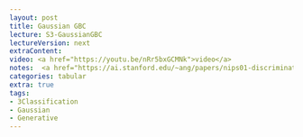 ```yaml
---
layout: post
title: Gaussian GBC 
lecture: S3-GaussianGBC
lectureVersion: next
extraContent:  
video: <a href="https://youtu.be/nRr5bxGCMNk">video</a> 
notes:  <a href="https://ai.stanford.edu/~ang/papers/nips01-discriminativegenerative.pdf">Paper Discr vs. Genera</a>
categories: tabular
extra: true
tags:
- 3Classification
- Gaussian 
- Generative
---
```

